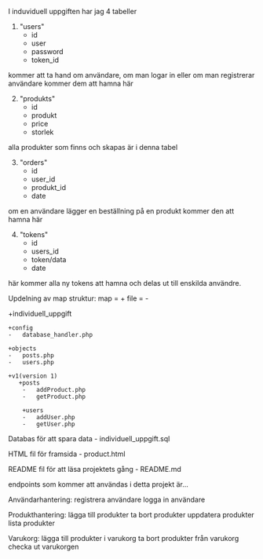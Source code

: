 I induviduell uppgiften har jag 4 tabeller

1. "users" 
    -   id
    -   user
    -   password
    -   token_id

kommer att ta hand om användare, om man logar in eller om man registrerar användare kommer dem att hamna här

2.  "produkts"
    -   id
    -   produkt
    -   price
    -   storlek

alla produkter som finns och skapas är i denna tabel

3.  "orders"
    -   id
    -   user_id
    -   produkt_id
    -   date

om en användare lägger en beställning på en produkt kommer den att hamna här

4.  "tokens"
    -   id
    -   users_id
    -   token/data
    -   date

här kommer alla ny tokens att hamna och delas ut till enskilda användre.


Updelning av map struktur:
map = +
file = -

+individuell_uppgift

    +config
    -   database_handler.php

    +objects
    -   posts.php
    -   users.php

    +v1(version 1)
       +posts
        -   addProduct.php
        -   getProduct.php
    
        +users
        -   addUser.php
        -   getUser.php
    
Databas för att spara data
    -   individuell_uppgift.sql

HTML fil för framsida
    -   product.html

README fil för att läsa projektets gång
    -   README.md


endpoints som kommer att användas i detta projekt är...

Användarhantering:
    registrera användare
    logga in användare 

Produkthantering:
    lägga till produkter
    ta bort produkter
    uppdatera produkter
    lista produkter

Varukorg:
    lägga till produkter i varukorg
    ta bort produkter från varukorg
    checka ut varukorgen
